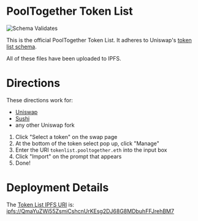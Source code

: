 # PoolTogether Token List

![Schema Validates](https://github.com/pooltogether/pooltogether-token-list/actions/workflows/validate.yml/badge.svg?cacheSeconds=60)

This is the official PoolTogether Token List.  It adheres to Uniswap's [token list schema](https://uniswap.org/blog/token-lists/).

All of these files have been uploaded to IPFS.

# Directions

These directions work for:

- [Uniswap](https://app.uniswap.org/#/swap)
- [Sushi](https://app.sushi.com/swap)
- any other Uniswap fork

1. Click "Select a token" on the swap page
2. At the bottom of the token select pop up, click "Manage"
3. Enter the URI `tokenlist.pooltogether.eth` into the input box
4. Click "Import" on the prompt that appears
5. Done!

# Deployment Details

The [Token List IPFS URI](ipfs://QmaYuZWi55ZsmiCshcnUrKEsg2DJ68G8MDbuhFFJrehBM7) is: [ipfs://QmaYuZWi55ZsmiCshcnUrKEsg2DJ68G8MDbuhFFJrehBM7](ipfs://QmaYuZWi55ZsmiCshcnUrKEsg2DJ68G8MDbuhFFJrehBM7)